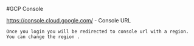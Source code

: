 #GCP Console 

https://console.cloud.google.com/   - Console URL
  
    Once you login you will be redirected to console url with a region.
    You can change the region .




